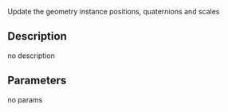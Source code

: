 Update the geometry instance positions, quaternions and scales



## Description
no description
## Parameters
no params